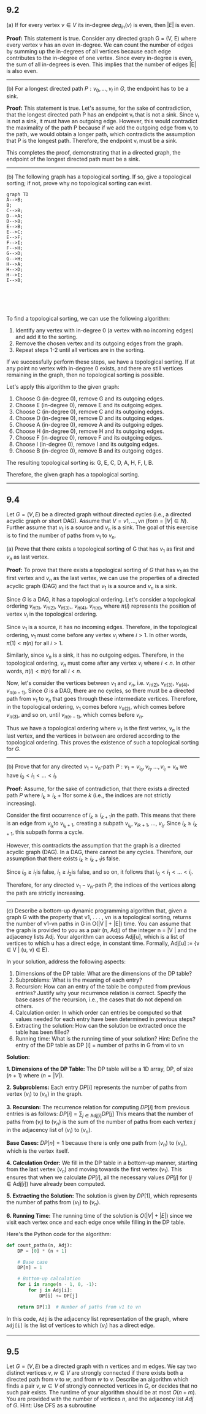 


## 9.2

(a)
If for every vertex $v \in V$ its in-degree $deg_{in}(v)$ is even, then $|E|$ is even.

**Proof:**
This statement is true. Consider any directed graph G = (V, E) where every vertex v has an even in-degree. We can count the number of edges by summing up the in-degrees of all vertices because each edge contributes to the in-degree of one vertex. Since every in-degree is even, the sum of all in-degrees is even. This implies that the number of edges |E| is also even.

___

(b) 
For a longest directed path $P : v_0, \dots , v_l$ in $G$, the endpoint has to be a sink.

**Proof:**
This statement is true. Let's assume, for the sake of contradiction, that the longest directed path P has an endpoint vₗ that is not a sink. Since vₗ is not a sink, it must have an outgoing edge. However, this would contradict the maximality of the path P because if we add the outgoing edge from vₗ to the path, we would obtain a longer path, which contradicts the assumption that P is the longest path. Therefore, the endpoint vₗ must be a sink.

This completes the proof, demonstrating that in a directed graph, the endpoint of the longest directed path must be a sink.

___

(b)
The following graph has a topological sorting. If so, give a topological sorting; if not, prove why no topological sorting can exist.

```mermaid
graph TD
A-->B;
B;
C-->B;
D-->A;
D-->B;
E-->B;
E-->C;
E-->F;
F-->I;
F-->H;
G-->D;
G-->H;
H-->A;
H-->D;
H-->I;
I-->B;






```


To find a topological sorting, we can use the following algorithm:

1. Identify any vertex with in-degree 0 (a vertex with no incoming edges) and add it to the sorting.
2. Remove the chosen vertex and its outgoing edges from the graph.
3. Repeat steps 1-2 until all vertices are in the sorting.

If we successfully perform these steps, we have a topological sorting. If at any point no vertex with in-degree 0 exists, and there are still vertices remaining in the graph, then no topological sorting is possible.

Let's apply this algorithm to the given graph:

1. Choose G (in-degree 0), remove G and its outgoing edges.
2. Choose E (in-degree 0), remove E and its outgoing edges.
3. Choose C (in-degree 0), remove C and its outgoing edges.
4. Choose D (in-degree 0), remove D and its outgoing edges.
5. Choose A (in-degree 0), remove A and its outgoing edges.
6. Choose H (in-degree 0), remove H and its outgoing edges.
7. Choose F (in-degree 0), remove F and its outgoing edges.
8. Choose I (in-degree 0), remove I and its outgoing edges.
9. Choose B (in-degree 0), remove B and its outgoing edges.

The resulting topological sorting is: G, E, C, D, A, H, F, I, B.

Therefore, the given graph has a topological sorting.

___

## 9.4

Let $G = (V, E)$ be a directed graph without directed cycles (i.e., a directed acyclic graph or short DAG). Assume that $V = {v1, . . . , vn}$ $(\text{for} n = |V | \in N)$. Further assume that $v_1$ is a source and $v_n$ is a sink. The goal of this exercise is to find the number of paths from $v_1$ to $v_n$.

(a)
Prove that there exists a topological sorting of G that has $v_1$ as first and $v_n$ as last vertex.

**Proof:**
To prove that there exists a topological sorting of $G$ that has $v_1$​ as the first vertex and $v_n$​ as the last vertex, we can use the properties of a directed acyclic graph (DAG) and the fact that $v_1$​ is a source and $v_n$​ is a sink.

Since $G$ is a DAG, it has a topological ordering. Let's consider a topological ordering $v_{\pi(1)},\ v_{\pi(2)},\ v_{\pi(3)},,\ v_{\pi(4)},\ v_{\pi(n)}$, where $\pi(i)$ represents the position of vertex $v_i$​ in the topological ordering.

Since $v_{1}$ is a source, it has no incoming edges. Therefore, in the topological ordering, $v_{1}$  must come before any vertex $v_{i}$ ​where $i>1$. In other words, $\pi(1)<\pi(n)$ for all $i>1$.

Similarly, since $v_n$​ is a sink, it has no outgoing edges. Therefore, in the topological ordering, $v_n$​ must come after any vertex $v_i$​ where $i<n$. In other words, $\pi(i)<\pi(n)$ for all $i<n$.

Now, let's consider the vertices between $v_1$ and $v_n$, i.e. $v_{\pi(2)},\ v_{\pi(3)},\ v_{\pi(4)}, v_{\pi(n-1)},$ Since $G$ is a DAG, there are no cycles, so there must be a directed path from $v_1$ to $v_n$ that goes through these intermediate vertices. Therefore, in the topological ordering, $v_1$ comes before $v_{\pi(2)}$, which comes before $v_{\pi(3)}$, and so on, until $v_{\pi(n-1)}$, which comes before $v_{n}$.

Thus we have a topological ordering where $v_1$​ is the first vertex, $v_n$​ is the last vertex, and the vertices in between are ordered according to the topological ordering. This proves the existence of such a topological sorting for $G$.

___

(b)
Prove that for any directed $v_1-v_n$-path $P : v_1 = v_{i_0} , v_{i_1} , \dots , v_{i_l} = v_n$ we have $i_0 < i_1 < \dots < i_l$.


**Proof:**
Assume, for the sake of contradiction, that there exists a directed path $P$ where $i_k​\geq i_k+1$​ for some $k$ (i.e., the indices are not strictly increasing).

Consider the first occurrence of $i_k​\geq i_{k+1}$​ in the path. This means that there is an edge from $v_{i_k}​​$ to $v_{i_k+1​}$​, creating a subpath $v_{i_k}​​,\ v_{ik+1}​​,\ \dots,\ v_{i_l}​$​. Since $i_k​\geq i_{k+1}$​, this subpath forms a cycle.

However, this contradicts the assumption that the graph is a directed acyclic graph (DAG). In a DAG, there cannot be any cycles. Therefore, our assumption that there exists $i_k​\geq i_{k+1}$​ is false.

Since $i_0\geq i_1$​ is false, $i_1​≥i_2$​ is false, and so on, it follows that $i_0​<i_1​<\dots<i_l$​.

Therefore, for any directed $v_1​−v_n​$-path $P$, the indices of the vertices along the path are strictly increasing.

___

(c)
Describe a bottom-up dynamic programming algorithm that, given a graph G with the property that v1, . . . , vn is a topological sorting, returns the number of v1-vn paths in G in O(|V | + |E|) time. You can assume that the graph is provided to you as a pair (n, Adj) of the integer n = |V | and the adjacency lists Adj. Your algorithm can access Adj[u], which is a list of vertices to which u has a direct edge, in constant time. Formally, Adj[u] := {v ∈ V | (u, v) ∈ E}.

In your solution, address the following aspects:
1. Dimensions of the DP table: What are the dimensions of the DP table?
2. Subproblems: What is the meaning of each entry?
3. Recursion: How can an entry of the table be computed from previous entries? Justify why your recurrence relation is correct. Specify the base cases of the recursion, i.e., the cases that do not depend on others.
4. Calculation order: In which order can entries be computed so that values needed for each entry have been determined in previous steps?
5. Extracting the solution: How can the solution be extracted once the table has been filled?
6. Running time: What is the running time of your solution? Hint: Define the entry of the DP table as DP [i] = number of paths in G from vi to vn


**Solution:**

**1. Dimensions of the DP Table:**
The DP table will be a 1D array, DP, of size $(n+1)$ where $(n = |V|)$. 

**2. Subproblems:**
Each entry $DP[i]$ represents the number of paths from vertex $(v_i)$ to $(v_n)$ in the graph.

**3. Recursion:**
The recurrence relation for computing $DP[i]$ from previous entries is as follows:
$DP[i] = \sum_{j \in \text{Adj}[i]} DP[j]$
This means that the number of paths from $(v_i)$ to $(v_n)$ is the sum of the number of paths from each vertex $j$ in the adjacency list of $(v_i)$ to $(v_n)$.

**Base Cases:**
$DP[n] = 1$ because there is only one path from $(v_n)$ to $(v_n)$, which is the vertex itself.

**4. Calculation Order:**
We fill in the DP table in a bottom-up manner, starting from the last vertex $(v_n)$ and moving towards the first vertex $(v_1)$. This ensures that when we calculate $DP[i]$, all the necessary values $DP[j]$ for $(j \in \text{Adj}[i])$ have already been computed.

**5. Extracting the Solution:**
The solution is given by $DP[1]$, which represents the number of paths from $(v_1)$ to $(v_n)$.

**6. Running Time:**
The running time of the solution is $O(|V| + |E|)$ since we visit each vertex once and each edge once while filling in the DP table.

Here's the Python code for the algorithm:

```python
def count_paths(n, Adj):
    DP = [0] * (n + 1)

    # Base case
    DP[n] = 1

    # Bottom-up calculation
    for i in range(n - 1, 0, -1):
        for j in Adj[i]:
            DP[i] += DP[j]

    return DP[1]  # Number of paths from v1 to vn
```

In this code, `Adj` is the adjacency list representation of the graph, where `Adj[i]` is the list of vertices to which $(v_i)$ has a direct edge.

___


## 9.5

Let $G = (V, E)$ be a directed graph with n vertices and m edges. We say two distinct vertices $v, w \in V$ are strongly connected if there exists both a directed path from $v$ to $w$, and from $w$ to $v$. Describe an algorithm which finds a pair $v, w \in V$ of strongly connected vertices in $G$, or decides that no such pair exists. The runtime of your algorithm should be at most $O(n + m)$. You are provided with the number of vertices $n$, and the adjacency list $Adj$ of $G$.
Hint: Use DFS as a subroutine